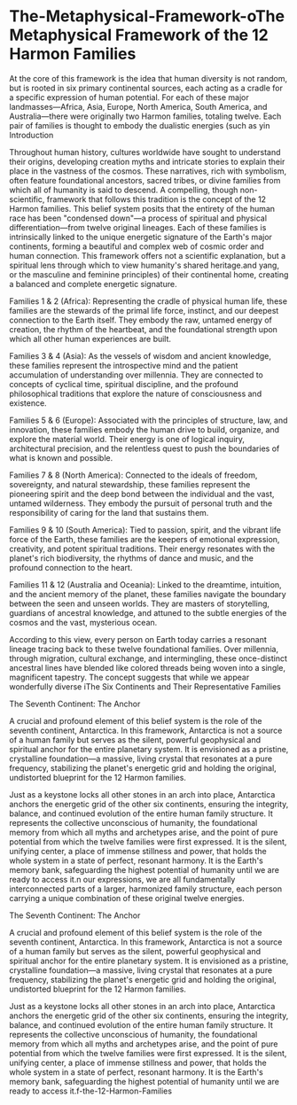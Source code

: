 # The-Metaphysical-Framework-oThe Metaphysical Framework of the 12 Harmon Families

At the core of this framework is the idea that human diversity is not random, but is rooted in six primary continental sources, each acting as a cradle for a specific expression of human potential. For each of these major landmasses—Africa, Asia, Europe, North America, South America, and Australia—there were originally two Harmon families, totaling twelve. Each pair of families is thought to embody the dualistic energies (such as yin Introduction

Throughout human history, cultures worldwide have sought to understand their origins, developing creation myths and intricate stories to explain their place in the vastness of the cosmos. These narratives, rich with symbolism, often feature foundational ancestors, sacred tribes, or divine families from which all of humanity is said to descend. A compelling, though non-scientific, framework that follows this tradition is the concept of the 12 Harmon families. This belief system posits that the entirety of the human race has been "condensed down"—a process of spiritual and physical differentiation—from twelve original lineages. Each of these families is intrinsically linked to the unique energetic signature of the Earth's major continents, forming a beautiful and complex web of cosmic order and human connection. This framework offers not a scientific explanation, but a spiritual lens through which to view humanity's shared heritage.and yang, or the masculine and feminine principles) of their continental home, creating a balanced and complete energetic signature.

Families 1 & 2 (Africa): Representing the cradle of physical human life, these families are the stewards of the primal life force, instinct, and our deepest connection to the Earth itself. They embody the raw, untamed energy of creation, the rhythm of the heartbeat, and the foundational strength upon which all other human experiences are built.

Families 3 & 4 (Asia): As the vessels of wisdom and ancient knowledge, these families represent the introspective mind and the patient accumulation of understanding over millennia. They are connected to concepts of cyclical time, spiritual discipline, and the profound philosophical traditions that explore the nature of consciousness and existence.

Families 5 & 6 (Europe): Associated with the principles of structure, law, and innovation, these families embody the human drive to build, organize, and explore the material world. Their energy is one of logical inquiry, architectural precision, and the relentless quest to push the boundaries of what is known and possible.

Families 7 & 8 (North America): Connected to the ideals of freedom, sovereignty, and natural stewardship, these families represent the pioneering spirit and the deep bond between the individual and the vast, untamed wilderness. They embody the pursuit of personal truth and the responsibility of caring for the land that sustains them.

Families 9 & 10 (South America): Tied to passion, spirit, and the vibrant life force of the Earth, these families are the keepers of emotional expression, creativity, and potent spiritual traditions. Their energy resonates with the planet's rich biodiversity, the rhythms of dance and music, and the profound connection to the heart.

Families 11 & 12 (Australia and Oceania): Linked to the dreamtime, intuition, and the ancient memory of the planet, these families navigate the boundary between the seen and unseen worlds. They are masters of storytelling, guardians of ancestral knowledge, and attuned to the subtle energies of the cosmos and the vast, mysterious ocean.

According to this view, every person on Earth today carries a resonant lineage tracing back to these twelve foundational families. Over millennia, through migration, cultural exchange, and intermingling, these once-distinct ancestral lines have blended like colored threads being woven into a single, magnificent tapestry. The concept suggests that while we appear wonderfully diverse iThe Six Continents and Their Representative Families

The Seventh Continent: The Anchor

A crucial and profound element of this belief system is the role of the seventh continent, Antarctica. In this framework, Antarctica is not a source of a human family but serves as the silent, powerful geophysical and spiritual anchor for the entire planetary system. It is envisioned as a pristine, crystalline foundation—a massive, living crystal that resonates at a pure frequency, stabilizing the planet's energetic grid and holding the original, undistorted blueprint for the 12 Harmon families.

Just as a keystone locks all other stones in an arch into place, Antarctica anchors the energetic grid of the other six continents, ensuring the integrity, balance, and continued evolution of the entire human family structure. It represents the collective unconscious of humanity, the foundational memory from which all myths and archetypes arise, and the point of pure potential from which the twelve families were first expressed. It is the silent, unifying center, a place of immense stillness and power, that holds the whole system in a state of perfect, resonant harmony. It is the Earth's memory bank, safeguarding the highest potential of humanity until we are ready to access it.n our expressions, we are all fundamentally interconnected parts of a larger, harmonized family structure, each person carrying a unique combination of these original twelve energies.

The Seventh Continent: The Anchor

A crucial and profound element of this belief system is the role of the seventh continent, Antarctica.  In this framework, Antarctica is not a source of a human family but serves as the silent, powerful geophysical and spiritual anchor for the entire planetary system. It is envisioned as a pristine, crystalline foundation—a massive, living crystal that resonates at a pure frequency, stabilizing the planet's energetic grid and holding the original, undistorted blueprint for the 12 Harmon families.

Just as a keystone locks all other stones in an arch into place, Antarctica anchors the energetic grid of the other six continents, ensuring the integrity, balance, and continued evolution of the entire human family structure. It represents the collective unconscious of humanity, the foundational memory from which all myths and archetypes arise, and the point of pure potential from which the twelve families were first expressed. It is the silent, unifying center, a place of immense stillness and power, that holds the whole system in a state of perfect, resonant harmony. It is the Earth's memory bank, safeguarding the highest potential of humanity until we are ready to access it.f-the-12-Harmon-Families
